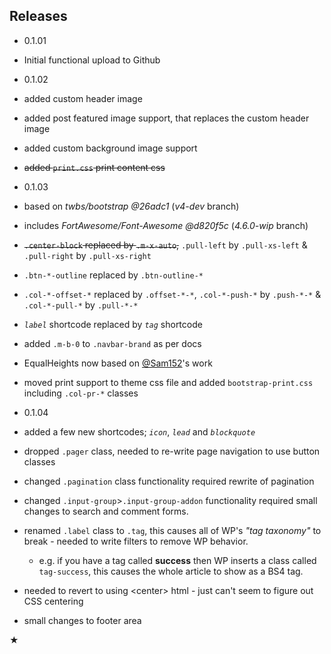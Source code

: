 Releases
--------

*  0.1.01
  *  Initial functional upload to Github


*  0.1.02
  *  added custom header image
  *  added post featured image support, that replaces the custom header image
  *  added custom background image support
  *  ~~added `print.css` print content css~~


*  0.1.03
  * based on _twbs/bootstrap @26adc1_ (_v4-dev_ branch)
  * includes _FortAwesome/Font-Awesome @d820f5c_ (_4.6.0-wip_ branch)
  * ~~`.center-block` replaced by `.m-x-auto`,~~ `.pull-left` by `.pull-xs-left` & `.pull-right` by `.pull-xs-right`
  * `.btn-*-outline` replaced by `.btn-outline-*`
  * `.col-*-offset-*` replaced by `.offset-*-*`, `.col-*-push-*` by `.push-*-*` & `.col-*-pull-*` by `.pull-*-*`
  * _`label`_ shortcode replaced by _`tag`_ shortcode
  * added `.m-b-0` to `.navbar-brand` as per docs
  * EqualHeights now based on [@Sam152](https://github.com/Sam152/Javascript-Equal-Height-Responsive-Rows)'s work
  * moved print support to theme css file and added `bootstrap-print.css` including `.col-pr-*` classes


*  0.1.04
  * added a few new shortcodes; _`icon`_, _`lead`_ and _`blockquote`_
  * dropped `.pager` class, needed to re-write page navigation to use button classes
  * changed `.pagination` class functionality required rewrite of pagination
  * changed `.input-group`&gt;`.input-group-addon` functionality required small changes to search and comment forms.
  * renamed `.label` class to `.tag`, this causes all of WP's *"tag taxonomy"* to break - needed to write filters to remove WP behavior.
    * e.g. if you have a tag called __success__ then WP inserts a class called `tag-success`, this causes the whole article to show as a BS4 tag.
  * needed to revert to using &lt;center&gt; html - just can't seem to figure out CSS centering
  * small changes to footer area

★
